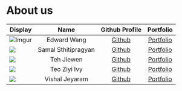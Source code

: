 # About us

Display | Name | Github Profile | Portfolio 
--------|:----:|:--------------:|:---------:
![Imgur](https://i.imgur.com/3ubqQJI.jpg) | Edward Wang | [Github](https://github.com/EdwardZYWang) | [Portfolio](https://www.linkedin.com/in/edward-w-220218206/)
![](https://user-images.githubusercontent.com/69446495/135881811-957f79eb-0afe-48dd-94f0-d237edce256a.jpg) | Samal Sthitipragyan | [Github](https://github.com/pragyan01) | [Portfolio](https://www.linkedin.com/in/pragyan01/)
![](https://avatars0.githubusercontent.com/arvejw?s=100) | Teh Jiewen | [Github](https://github.com/arvejw) | [Portfolio](www.linkedin.com/in/jiewen-teh)
![](https://avatars0.githubusercontent.com/teoziyiivy?s=100) | Teo Ziyi Ivy | [Github](https://github.com/teoziyiivy) | [Portfolio](https://www.linkedin.com/in/teoziyiivy/)
![](https://via.placeholder.com/100.png?text=Photo) | Vishal Jeyaram | [Github](https://github.com/VishalJeyaram) | [Portfolio](https://www.linkedin.com/in/vishal-j-a43b581a2)
